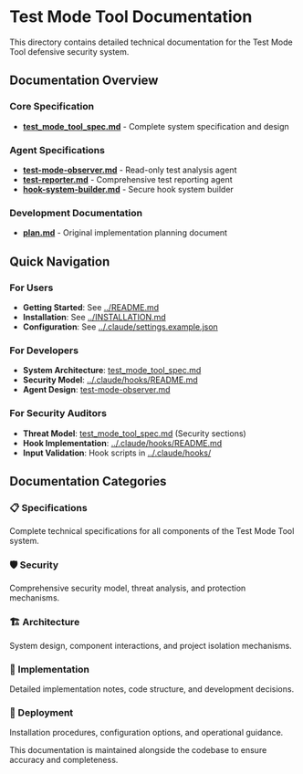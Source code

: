 # Test Mode Tool Documentation

This directory contains detailed technical documentation for the Test Mode Tool defensive security system.

## Documentation Overview

### Core Specification
- **[test_mode_tool_spec.md](test_mode_tool_spec.md)** - Complete system specification and design

### Agent Specifications  
- **[test-mode-observer.md](test-mode-observer.md)** - Read-only test analysis agent
- **[test-reporter.md](test-reporter.md)** - Comprehensive test reporting agent
- **[hook-system-builder.md](hook-system-builder.md)** - Secure hook system builder

### Development Documentation
- **[plan.md](plan.md)** - Original implementation planning document

## Quick Navigation

### For Users
- **Getting Started**: See [../README.md](../README.md)
- **Installation**: See [../INSTALLATION.md](../INSTALLATION.md)
- **Configuration**: See [../.claude/settings.example.json](../.claude/settings.example.json)

### For Developers
- **System Architecture**: [test_mode_tool_spec.md](test_mode_tool_spec.md)
- **Security Model**: [../.claude/hooks/README.md](../.claude/hooks/README.md)  
- **Agent Design**: [test-mode-observer.md](test-mode-observer.md)

### For Security Auditors
- **Threat Model**: [test_mode_tool_spec.md](test_mode_tool_spec.md) (Security sections)
- **Hook Implementation**: [../.claude/hooks/README.md](../.claude/hooks/README.md)
- **Input Validation**: Hook scripts in [../.claude/hooks/](../.claude/hooks/)

## Documentation Categories

### 📋 Specifications
Complete technical specifications for all components of the Test Mode Tool system.

### 🛡️ Security
Comprehensive security model, threat analysis, and protection mechanisms.

### 🏗️ Architecture  
System design, component interactions, and project isolation mechanisms.

### 🔧 Implementation
Detailed implementation notes, code structure, and development decisions.

### 🚀 Deployment
Installation procedures, configuration options, and operational guidance.

This documentation is maintained alongside the codebase to ensure accuracy and completeness.